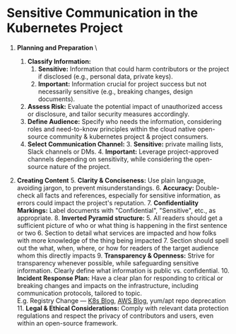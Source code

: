 
# Sensitive Communication in the Kubernetes Project


1. **Planning and Preparation** \

    1. **Classify Information:**
        1. **Sensitive:** Information that could harm contributors or the project if disclosed (e.g., personal data, private keys).
        2. **Important:** Information crucial for project success but not necessarily sensitive (e.g., breaking changes, design documents).
    2. **Assess Risk:** Evaluate the potential impact of unauthorized access or disclosure, and tailor security measures accordingly.
    3. **Define Audience:** Specify who needs the information, considering roles and need-to-know principles within the cloud native open-source community & kubernetes project & project consumers.
    4. **Select Communication Channel:**
        3. **Sensitive:** private mailing lists, Slack channels or DMs.
        4. **Important:** Leverage project-approved channels depending on sensitivity, while considering the open-source nature of the project.
2. **Creating Content**
    5. **Clarity & Conciseness:** Use plain language, avoiding jargon, to prevent misunderstandings.
    6. **Accuracy:** Double-check all facts and references, especially for sensitive information, as errors could impact the project's reputation.
    7. **Confidentiality Markings:** Label documents with "Confidential", "Sensitive", etc., as appropriate.
    8. **Inverted Pyramid structure:**
        5. All readers should get a sufficient picture of who or what thing is happening in the first sentence or two
        6. Section to detail what services are impacted and how folks with more knowledge of the thing being impacted
        7. Section should spell out the what, when, where, or how for readers of the target audience whom this directly impacts
    9. **Transparency & Openness:** Strive for transparency whenever possible, while safeguarding sensitive information. Clearly define what information is public vs. confidential.
    10. **Incident Response Plan:** Have a clear plan for responding to critical or breaking changes and impacts on the infrastructure, including communication protocols, tailored to topic.  \
        E.g. Registry Change — [K8s Blog](https://kubernetes.io/blog/2023/03/10/image-registry-redirect/), [AWS Blog](https://aws.amazon.com/blogs/containers/changes-to-the-kubernetes-container-image-registry/), yum/apt repo deprecation
    11. **Legal & Ethical Considerations:** Comply with relevant data protection regulations and respect the privacy of contributors and users, even within an open-source framework.